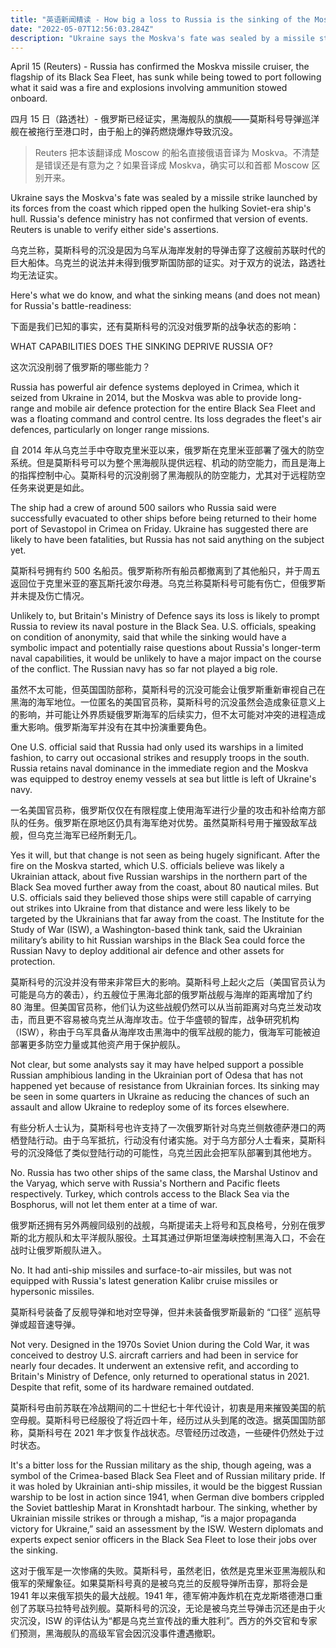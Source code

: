 ```yaml
---
title: "英语新闻精读 - How big a loss to Russia is the sinking of the Moskva missile cruiser?"
date: "2022-05-07T12:56:03.284Z"
description: "Ukraine says the Moskva's fate was sealed by a missile strike launched by its forces from the coast which ripped open the hulking Soviet-era ship's hull."
---
```


April 15 (Reuters) - Russia has confirmed the Moskva missile cruiser, the flagship of its Black Sea Fleet, has sunk while being towed to port following what it said was a fire and explosions involving ammunition stowed onboard.

四月 15 日（路透社）- 俄罗斯已经证实，黑海舰队的旗舰——莫斯科号导弹巡洋舰在被拖行至港口时，由于船上的弹药燃烧爆炸导致沉没。

> Reuters 把本该翻译成 Moscow 的船名直接俄语音译为 Moskva。不清楚是错误还是有意为之？如果音译成 Moskva，确实可以和首都 Moscow 区别开来。

Ukraine says the Moskva's fate was sealed by a missile strike launched by its forces from the coast which ripped open the hulking Soviet-era ship's hull. Russia's defence ministry has not confirmed that version of events. Reuters is unable to verify either side's assertions.

乌克兰称，莫斯科号的沉没是因为乌军从海岸发射的导弹击穿了这艘前苏联时代的巨大船体。乌克兰的说法并未得到俄罗斯国防部的证实。对于双方的说法，路透社均无法证实。

Here's what we do know, and what the sinking means (and does not mean) for Russia's battle-readiness:

下面是我们已知的事实，还有莫斯科号的沉没对俄罗斯的战争状态的影响：

WHAT CAPABILITIES DOES THE SINKING DEPRIVE RUSSIA OF?

这次沉没削弱了俄罗斯的哪些能力？

Russia has powerful air defence systems deployed in Crimea, which it seized from Ukraine in 2014, but the Moskva was able to provide long-range and mobile air defence protection for the entire Black Sea Fleet and was a floating command and control centre. Its loss degrades the fleet's air defences, particularly on longer range missions.

自 2014 年从乌克兰手中夺取克里米亚以来，俄罗斯在克里米亚部署了强大的防空系统。但是莫斯科号可以为整个黑海舰队提供远程、机动的防空能力，而且是海上的指挥控制中心。莫斯科号的沉没削弱了黑海舰队的防空能力，尤其对于远程防空任务来说更是如此。

The ship had a crew of around 500 sailors who Russia said were successfully evacuated to other ships before being returned to their home port of Sevastopol in Crimea on Friday. Ukraine has suggested there are likely to have been fatalities, but Russia has not said anything on the subject yet.

莫斯科号拥有约 500 名船员。俄罗斯称所有船员都撤离到了其他船只，并于周五返回位于克里米亚的塞瓦斯托波尔母港。乌克兰称莫斯科号可能有伤亡，但俄罗斯并未提及伤亡情况。

Unlikely to, but Britain's Ministry of Defence says its loss is likely to prompt Russia to review its naval posture in the Black Sea. U.S. officials, speaking on condition of anonymity, said that while the sinking would have a symbolic impact and potentially raise questions about Russia's longer-term naval capabilities, it would be unlikely to have a major impact on the course of the conflict. The Russian navy has so far not played a big role.

虽然不太可能，但英国国防部称，莫斯科号的沉没可能会让俄罗斯重新审视自己在黑海的海军地位。一位匿名的美国官员称，莫斯科号的沉没虽然会造成象征意义上的影响，并可能让外界质疑俄罗斯海军的后续实力，但不太可能对冲突的进程造成重大影响。俄罗斯海军并没有在其中扮演重要角色。

One U.S. official said that Russia had only used its warships in a limited fashion, to carry out occasional strikes and resupply troops in the south. Russia retains naval dominance in the immediate region and the Moskva was equipped to destroy enemy vessels at sea but little is left of Ukraine's navy.

一名美国官员称，俄罗斯仅仅在有限程度上使用海军进行少量的攻击和补给南方部队的任务。俄罗斯在原地区仍具有海军绝对优势。虽然莫斯科号用于摧毁敌军战舰，但乌克兰海军已经所剩无几。

Yes it will, but that change is not seen as being hugely significant. After the fire on the Moskva started, which U.S. officials believe was likely a Ukrainian attack, about five Russian warships in the northern part of the Black Sea moved further away from the coast, about 80 nautical miles. But U.S. officials said they believed those ships were still capable of carrying out strikes into Ukraine from that distance and were less likely to be targeted by the Ukrainians that far away from the coast. The Institute for the Study of War (ISW), a Washington-based think tank, said the Ukrainian military’s ability to hit Russian warships in the Black Sea could force the Russian Navy to deploy additional air defence and other assets for protection.

莫斯科号的沉没并没有带来非常巨大的影响。莫斯科号上起火之后（美国官员认为可能是乌方的袭击），约五艘位于黑海北部的俄罗斯战舰与海岸的距离增加了约 80 海里。但美国官员称，他们认为这些战舰仍然可以从当前距离对乌克兰发动攻击，而且更不容易被乌克兰从海岸攻击。位于华盛顿的智库，战争研究机构（ISW），称由于乌军具备从海岸攻击黑海中的俄军战舰的能力，俄海军可能被迫部署更多防空力量或其他资产用于保护舰队。

Not clear, but some analysts say it may have helped support a possible Russian amphibious landing in the Ukrainian port of Odesa that has not happened yet because of resistance from Ukrainian forces. Its sinking may be seen in some quarters in Ukraine as reducing the chances of such an assault and allow Ukraine to redeploy some of its forces elsewhere.

有些分析人士认为，莫斯科号也许支持了一次俄罗斯针对乌克兰侧敖德萨港口的两栖登陆行动。由于乌军抵抗，行动没有付诸实施。对于乌方部分人士看来，莫斯科号的沉没降低了类似登陆行动的可能性，乌克兰因此会把军队部署到其他地方。

No. Russia has two other ships of the same class, the Marshal Ustinov and the Varyag, which serve with Russia's Northern and Pacific fleets respectively. Turkey, which controls access to the Black Sea via the Bosphorus, will not let them enter at a time of war.

俄罗斯还拥有另外两艘同级别的战舰，乌斯提诺夫上将号和瓦良格号，分别在俄罗斯的北方舰队和太平洋舰队服役。土耳其通过伊斯坦堡海峡控制黑海入口，不会在战时让俄罗斯舰队进入。

No. It had anti-ship missiles and surface-to-air missiles, but was not equipped with Russia's latest generation Kalibr cruise missiles or hypersonic missiles.

莫斯科号装备了反舰导弹和地对空导弹，但并未装备俄罗斯最新的 “口径” 巡航导弹或超音速导弹。

Not very. Designed in the 1970s Soviet Union during the Cold War, it was conceived to destroy U.S. aircraft carriers and had been in service for nearly four decades. It underwent an extensive refit, and according to Britain's Ministry of Defence, only returned to operational status in 2021. Despite that refit, some of its hardware remained outdated.

莫斯科号由前苏联在冷战期间的二十世纪七十年代设计，初衷是用来摧毁美国的航空母舰。莫斯科号已经服役了将近四十年，经历过从头到尾的改造。据英国国防部称，莫斯科号在 2021 年才恢复作战状态。尽管经历过改造，一些硬件仍然处于过时状态。

It's a bitter loss for the Russian military as the ship, though ageing, was a symbol of the Crimea-based Black Sea Fleet and of Russian military pride. If it was holed by Ukrainian anti-ship missiles, it would be the biggest Russian warship to be lost in action since 1941, when German dive bombers crippled the Soviet battleship Marat in Kronshtadt harbour. The sinking, whether by Ukrainian missile strikes or through a mishap, “is a major propaganda victory for Ukraine,” said an assessment by the ISW. Western diplomats and experts expect senior officers in the Black Sea Fleet to lose their jobs over the sinking.

这对于俄军是一次惨痛的失败。莫斯科号，虽然老旧，依然是克里米亚黑海舰队和俄军的荣耀象征。如果莫斯科号真的是被乌克兰的反舰导弹所击穿，那将会是 1941 年以来俄军损失的最大战舰。1941 年，德军俯冲轰炸机在克龙斯塔德港口重创了苏联马拉特号战列舰。莫斯科号的沉没，无论是被乌克兰导弹击沉还是由于火灾沉没，ISW 的评估认为“都是乌克兰宣传战的重大胜利”。西方的外交官和专家们预测，黑海舰队的高级军官会因沉没事件遭遇撤职。